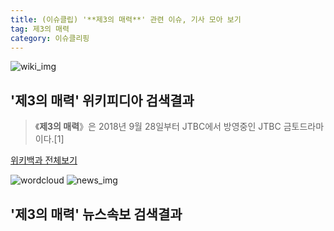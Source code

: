 ```yaml
---
title: (이슈클립) '**제3의 매력**' 관련 이슈, 기사 모아 보기
tag: 제3의 매력
category: 이슈클리핑
---
```

![wiki_img](https://user-images.githubusercontent.com/42597476/44503234-41136a80-a6d0-11e8-9071-6fc6418eafe4.png)
## **'**제3의 매력**'** 위키피디아 검색결과
>《**제3의 매력**》은 2018년 9월 28일부터 JTBC에서 방영중인 JTBC 금토드라마이다.[1]

<a href="https://ko.wikipedia.org/wiki/제3의 매력" target="_blank">위키백과 전체보기</a>

![wordcloud](https://s3.ap-northeast-2.amazonaws.com/lyrics101-wordcloud/2018-09-29-1538153153.png)
![news_img](https://user-images.githubusercontent.com/42597476/44507050-1206f400-a6e4-11e8-8d98-7ffbfebb353f.png)
## **'**제3의 매력**'** 뉴스속보 검색결과

